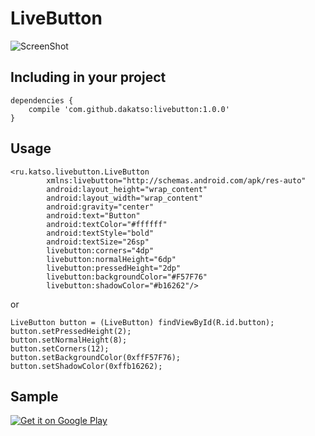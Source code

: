 LiveButton
==========

![ScreenShot](https://raw.github.com/dakatso/LiveButton/master/example.gif)

Including in your project
-------------------------
    
    dependencies {
        compile 'com.github.dakatso:livebutton:1.0.0'
    }


Usage
-------------------------


    <ru.katso.livebutton.LiveButton 
            xmlns:livebutton="http://schemas.android.com/apk/res-auto"
		    android:layout_height="wrap_content"
		    android:layout_width="wrap_content"
		    android:gravity="center"
		    android:text="Button"
		    android:textColor="#ffffff"
		    android:textStyle="bold"
		    android:textSize="26sp"
		    livebutton:corners="4dp"
		    livebutton:normalHeight="6dp"
		    livebutton:pressedHeight="2dp"
		    livebutton:backgroundColor="#F57F76"
		    livebutton:shadowColor="#b16262"/>

 or
 

	LiveButton button = (LiveButton) findViewById(R.id.button);
	button.setPressedHeight(2);
	button.setNormalHeight(8);
	button.setCorners(12);
	button.setBackgroundColor(0xffF57F76);
	button.setShadowColor(0xffb16262);

Sample
-------------------------

[![Get it on Google Play](http://www.android.com/images/brand/get_it_on_play_logo_small.png)](https://play.google.com/store/apps/details?id=ru.katso.livebuttonsample)